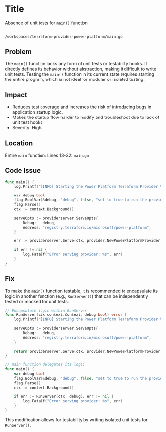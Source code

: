# Title

Absence of unit tests for `main()` function

##

`/workspaces/terraform-provider-power-platform/main.go`

## Problem

The `main()` function lacks any form of unit tests or testability hooks. It directly defines its behavior without abstraction, making it difficult to write unit tests. Testing the `main()` function in its current state requires starting the entire program, which is not ideal for modular or isolated testing.

## Impact

- Reduces test coverage and increases the risk of introducing bugs in application startup logic.
- Makes the startup flow harder to modify and troubleshoot due to lack of unit test hooks.
- Severity: High.

## Location

Entire `main` function:
Lines 13-32:
`main.go`

## Code Issue

```go
func main() {
	log.Printf("[INFO] Starting the Power Platform Terraform Provider %s %s", common.ProviderVersion, common.Branch)

	var debug bool
	flag.BoolVar(&debug, "debug", false, "set to true to run the provider with support for debuggers like delve")
	flag.Parse()
	ctx := context.Background()

	serveOpts := providerserver.ServeOpts{
		Debug:   debug,
		Address: "registry.terraform.io/microsoft/power-platform",
	}

	err := providerserver.Serve(ctx, provider.NewPowerPlatformProvider(ctx), serveOpts)

	if err != nil {
		log.Fatalf("Error serving provider: %s", err)
	}
}
```

## Fix

To make the `main()` function testable, it is recommended to encapsulate its logic in another function (e.g., `RunServer()`) that can be independently tested or mocked for unit tests.

```go
// Encapsulate logic within RunServer
func RunServer(ctx context.Context, debug bool) error {
	log.Printf("[INFO] Starting the Power Platform Terraform Provider %s %s", common.ProviderVersion, common.Branch)

	serveOpts := providerserver.ServeOpts{
		Debug:   debug,
		Address: "registry.terraform.io/microsoft/power-platform",
	}

	return providerserver.Serve(ctx, provider.NewPowerPlatformProvider(ctx), serveOpts)
}

// main function delegates its logic
func main() {
	var debug bool
	flag.BoolVar(&debug, "debug", false, "set to true to run the provider with support for debuggers like delve")
	flag.Parse()
	ctx := context.Background()

	if err := RunServer(ctx, debug); err != nil {
		log.Fatalf("Error serving provider: %s", err)
	}
}
```

This modification allows for testability by writing isolated unit tests for `RunServer()`. 
